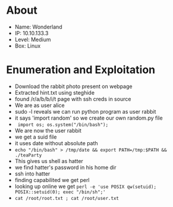 # About
* Name: Wonderland
* IP: 10.10.133.3
* Level: Medium
* Box: Linux

# Enumeration and Exploitation
* Download the rabbit photo present on webpage
* Extracted hint.txt using steghide
* found /r/a/b/b/i/t page with ssh creds in source
* We are as user alice
* sudo -l reveals we can run python program as user rabbit
* it says 'import random' so we create our own random.py file
* ` import os; os.system("/bin/bash");`
* We are now the user rabbit
* we get a suid file
* it uses date without absolute path
* `echo "/bin/bash" > /tmp/date && export PATH=/tmp:$PATH && ./teaParty`
* This gives us shell as hatter
* we find hatter's password in his home dir
* ssh into hatter
* finding capabilited we get perl
* looking up online we get `perl -e 'use POSIX qw(setuid); POSIX::setuid(0); exec "/bin/sh";'`
* `cat /root/root.txt ; cat /root/user.txt`


